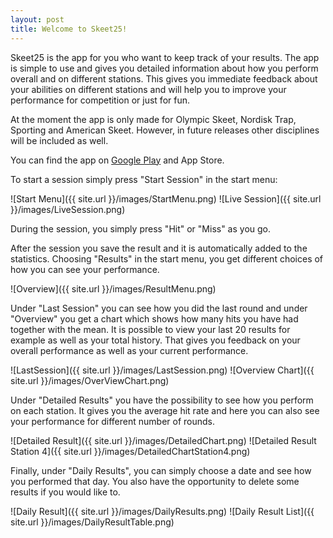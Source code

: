 ```yaml
---
layout: post
title: Welcome to Skeet25!
---
```


Skeet25 is the app for you who want to keep track of your results. The app is simple to use and gives you detailed information about how you perform overall and on different stations. This gives you immediate feedback about your abilities on 
different stations and will help you to improve your performance for competition or just for fun. 

At the moment the app is only made for Olympic Skeet, Nordisk Trap, Sporting and American Skeet. However, in future releases other disciplines will be included as well.

You can find the app on <a href="http://play.google.com/store/apps/details?id=Skeet25">Google Play</a> and App Store.


To start a session simply press "Start Session" in the start menu: 

![Start Menu]({{ site.url }}/images/StartMenu.png)
![Live Session]({{ site.url }}/images/LiveSession.png)


During the session, you simply press "Hit" or "Miss" as you go.

After the session you save the result and it is automatically added to the statistics. Choosing "Results" in the start menu, you get different choices of how you can see your performance.


![Overview]({{ site.url }}/images/ResultMenu.png)

Under "Last Session" you can see how you did the last round and under "Overview" you get a chart which shows how many hits you have had together with the mean. It is possible to view your last 20 results for example as well as your total history. 
That gives you feedback on your overall performance as well as your current performance.

![LastSession]({{ site.url }}/images/LastSession.png)
![Overview Chart]({{ site.url }}/images/OverViewChart.png)

Under "Detailed Results" you have the possibility to see how you perform on each station. It gives you the average hit rate and here you can also see your performance for different number of rounds.

![Detailed Result]({{ site.url }}/images/DetailedChart.png)
![Detailed Result Station 4]({{ site.url }}/images/DetailedChartStation4.png)


Finally, under "Daily Results", you can simply choose a date and see how you performed that day. You also have the opportunity to delete some results if you would like to.


![Daily Result]({{ site.url }}/images/DailyResults.png)
![Daily Result List]({{ site.url }}/images/DailyResultTable.png)




